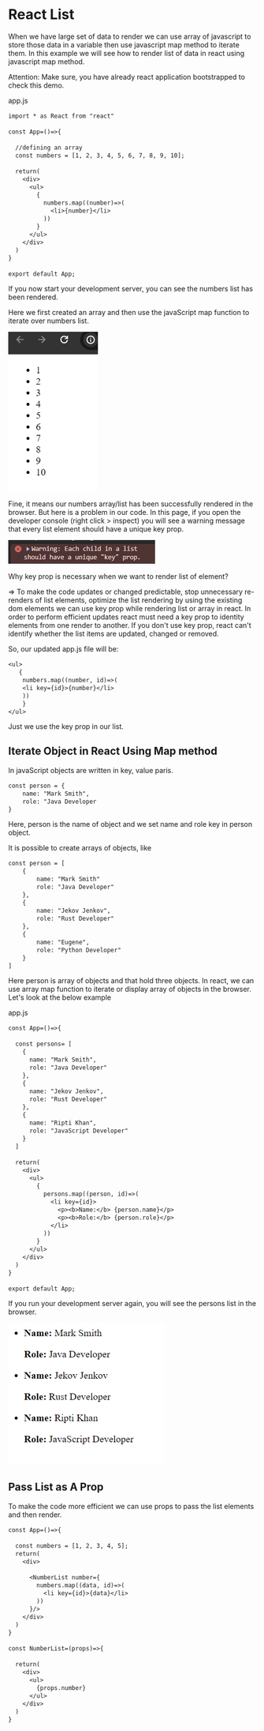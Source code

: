 # React List

When we have large set of data to render we can use array of javascript to store those data in a variable then use javascript map method to iterate them. In this example we will see how to render list of data in react using javascript map method.

Attention: Make sure, you have already react application bootstrapped to check this demo.

app.js

```
import * as React from "react"

const App=()=>{

  //defining an array
  const numbers = [1, 2, 3, 4, 5, 6, 7, 8, 9, 10];

  return(
    <div>
      <ul>
        {
          numbers.map((number)=>(
            <li>{number}</li>
          ))
        }
      </ul>
    </div>
  )
}

export default App;
```

If you now start your development server, you can see the numbers list has been rendered. 

Here we first created an array and then use the javaScript map function to iterate over numbers list. 

![alt text](image1.png)

Fine, it means our numbers array/list has been successfully rendered in the browser. But here is a problem in our code. In this page, if you open the developer console (right click > inspect) you will see a warning message that every list element should have a unique key prop.

![alt text](image2.png)

Why key prop is necessary when we want to render list of element?

=> To make the code updates or changed predictable, stop unnecessary re-renders of list elements, optimize the list rendering by using the existing dom elements we can use key prop while rendering list or array in react. In order to perform efficient updates react must need a key prop to identity elements from one render to another. If you don't use key prop, react can't identify whether the list items are updated, changed or removed. 



So, our updated app.js file will be:

```
<ul>
   {
    numbers.map((number, id)=>(
    <li key={id}>{number}</li>
    ))
    }
</ul>
```
Just we use the key prop in our list.

## Iterate Object in React Using Map method

In javaScript objects are written in key, value paris. 

```
const person = {
    name: "Mark Smith",
    role: "Java Developer
}
```

Here, person is the name of object and we set name and role key in person object.

It is possible to create arrays of objects, like

```
const person = [
    {
        name: "Mark Smith"
        role: "Java Developer"
    },
    {
        name: "Jekov Jenkov",
        role: "Rust Developer"
    },
    {
        name: "Eugene",
        role: "Python Developer"
    }
]
```

Here person is array of objects and that hold three objects. In react, we can use array map function to iterate or display array of objects in the browser. Let's look at the below example


app.js

```
const App=()=>{

  const persons= [
    {
      name: "Mark Smith",
      role: "Java Developer"
    },
    {
      name: "Jekov Jenkov",
      role: "Rust Developer"
    },
    {
      name: "Ripti Khan",
      role: "JavaScript Developer"
    }
  ]

  return(
    <div>
      <ul>
        {
          persons.map((person, id)=>(
            <li key={id}>
              <p><b>Name:</b> {person.name}</p> 
              <p><b>Role:</b> {person.role}</p>
            </li>
          ))
        }
      </ul>
    </div>
  )
}

export default App;
```

If you run your development server again, you will see the persons list in the browser.

![alt text](image3.png)

## Pass List as A Prop

To make the code more efficient we can use props to pass the list elements and then render.

```
const App=()=>{

  const numbers = [1, 2, 3, 4, 5];
  return(
    <div>

      <NumberList number={
        numbers.map((data, id)=>(
          <li key={id}>{data}</li>
        ))
      }/>
    </div>
  )
}

const NumberList=(props)=>{

  return(
    <div>
      <ul>
        {props.number}
      </ul>
    </div>
  )
}
```


